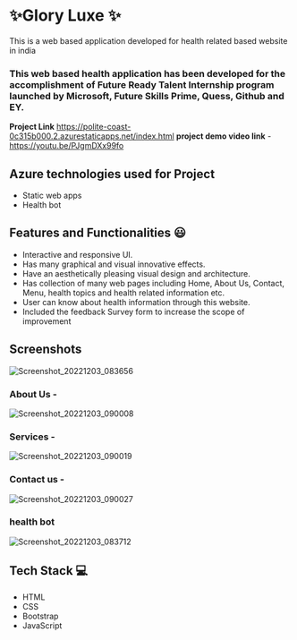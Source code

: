 # ✨Glory Luxe ✨

This is a web based application developed for health related based website in india

### This web based health application has been developed for the accomplishment of Future Ready Talent Internship program launched by Microsoft, Future Skills Prime, Quess, Github and EY.


**Project Link** https://polite-coast-0c315b000.2.azurestaticapps.net/index.html
**project demo video link** - https://youtu.be/PJgmDXx99fo

## Azure technologies used for Project

- Static web apps
- Health bot

## Features and Functionalities 😃

- Interactive and responsive UI.
- Has many graphical and visual innovative effects.
- Have an aesthetically pleasing visual design and architecture.
- Has collection of many web pages including Home, About Us, Contact, Menu, health topics and health related information etc.
- User can know about health information through this website.
- Included the feedback Survey form to increase the scope of improvement 

## Screenshots
![Screenshot_20221203_083656](https://user-images.githubusercontent.com/117358678/205419608-05475aba-4cf0-4ed6-919d-2243d0d0e471.png)




   

### About Us -

![Screenshot_20221203_090008](https://user-images.githubusercontent.com/117358678/205420725-e194c9bb-d09e-4c35-9904-cb1af62a102e.png)


### Services -
![Screenshot_20221203_090019](https://user-images.githubusercontent.com/117358678/205420736-307cabe6-3bd8-4b0c-81a1-25fef6c7c280.png)



### Contact us -
![Screenshot_20221203_090027](https://user-images.githubusercontent.com/117358678/205420730-8565aeba-e20b-40f1-b0fa-8ced32acf091.png)



### health bot

![Screenshot_20221203_083712](https://user-images.githubusercontent.com/117358678/205419615-a0862271-df17-4e17-9396-69b2f1b7ab9f.png)



## Tech Stack 💻

- HTML
- CSS
- Bootstrap
- JavaScript
